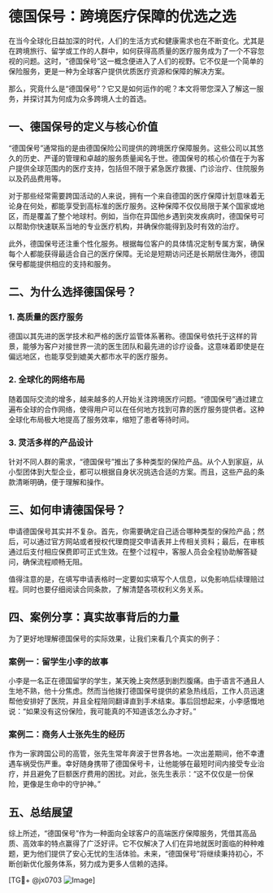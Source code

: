 # 德国保号：跨境医疗保障的优选之选

在当今全球化日益加深的时代，人们的生活方式和健康需求也在不断变化。尤其是在跨境旅行、留学或工作的人群中，如何获得高质量的医疗服务成为了一个不容忽视的问题。这时，“德国保号”这一概念便进入了人们的视野。它不仅是一个简单的保险服务，更是一种为全球客户提供优质医疗资源和保障的解决方案。

那么，究竟什么是“德国保号”？它又是如何运作的呢？本文将带您深入了解这一服务，并探讨其为何成为众多跨境人士的首选。

## 一、德国保号的定义与核心价值

“德国保号”通常指的是由德国保险公司提供的跨境医疗保障服务。这些公司以其悠久的历史、严谨的管理和卓越的服务质量闻名于世。德国保号的核心价值在于为客户提供全球范围内的医疗支持，包括但不限于紧急医疗救援、门诊治疗、住院服务以及药品费用等。

对于那些经常需要跨国活动的人来说，拥有一个来自德国的医疗保障计划意味着无论身在何处，都能享受到高标准的医疗服务。这种保障不仅仅局限于某个国家或地区，而是覆盖了整个地球村。例如，当你在异国他乡遇到突发疾病时，德国保号可以帮助你快速联系当地的专业医疗机构，并确保你能得到及时有效的治疗。

此外，德国保号还注重个性化服务。根据每位客户的具体情况定制专属方案，确保每个人都能获得最适合自己的医疗保障。无论是短期访问还是长期居住海外，德国保号都能提供相应的支持和服务。

## 二、为什么选择德国保号？

### 1. 高质量的医疗服务
德国以其先进的医学技术和严格的医疗监管体系著称。德国保号依托于这样的背景，能够为客户对接世界一流的医生团队和最先进的诊疗设备。这意味着即使是在偏远地区，也能享受到媲美大都市水平的医疗服务。

### 2. 全球化的网络布局
随着国际交流的增多，越来越多的人开始关注跨境医疗问题。“德国保号”通过建立遍布全球的合作网络，使得用户可以在任何地方找到可靠的医疗服务提供者。这种全球化布局极大地提高了服务效率，缩短了患者等待时间。

### 3. 灵活多样的产品设计
针对不同人群的需求，“德国保号”推出了多种类型的保险产品。从个人到家庭，从小型团体到大型企业，都可以根据自身状况挑选合适的方案。而且，这些产品的条款清晰明确，便于理解和操作。

## 三、如何申请德国保号？

申请德国保号其实并不复杂。首先，你需要确定自己适合哪种类型的保险产品；然后，可以通过官方网站或者授权代理商提交申请表并上传相关资料；最后，在审核通过后支付相应保费即可正式生效。在整个过程中，客服人员会全程协助解答疑问，确保流程顺畅无阻。

值得注意的是，在填写申请表格时一定要如实填写个人信息，以免影响后续理赔过程。同时也要仔细阅读合同条款，了解清楚各项权利义务关系。

## 四、案例分享：真实故事背后的力量

为了更好地理解德国保号的实际效果，让我们来看几个真实的例子：

### 案例一：留学生小李的故事
小李是一名正在德国留学的学生，某天晚上突然感到剧烈腹痛。由于语言不通且人生地不熟，他十分焦虑。然而当他拨打德国保号提供的紧急热线后，工作人员迅速帮他安排好了医院，并且全程陪同翻译直到手术结束。事后回想起来，小李感慨地说：“如果没有这份保险，我可能真的不知道该怎么办才好。”

### 案例二：商务人士张先生的经历
作为一家跨国公司的高管，张先生常年奔波于世界各地。一次出差期间，他不幸遭遇车祸受伤严重。幸好随身携带了德国保号卡，让他能够在最短时间内接受专业治疗，并且避免了巨额医疗费用的困扰。对此，张先生表示：“这不仅仅是一份保险，更像是生命中的守护神。”

## 五、总结展望

综上所述，“德国保号”作为一种面向全球客户的高端医疗保障服务，凭借其高品质、高效率的特点赢得了广泛好评。它不仅解决了人们在异地就医时面临的种种难题，更为他们提供了安心无忧的生活体验。未来，“德国保号”将继续秉持初心，不断创新优化服务体系，努力成为更多人信赖的选择。

[TG💪+ @jx0703 ![Image](https://github.com/user-attachments/assets/dbca1d08-cadb-493c-b0ec-ad6f7a83f270)]
